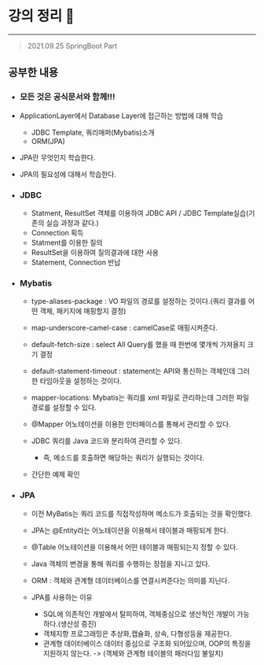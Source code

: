 # 강의 정리 🚀
___

> 2021.09.25 SpringBoot Part

## 공부한 내용

- ### 모든 것은 공식문서와 함께!!! ###
- ApplicationLayer에서 Database Layer에 접근하는 방법에 대해 학습
    - JDBC Template, 쿼리매퍼(Mybatis)소개
    - ORM(JPA)
- JPA란 무엇인지 학습한다.
- JPA의 필요성에 대해서 학습한다.

- ### JDBC ###
    - Statment, ResultSet 객체를 이용하여 JDBC API / JDBC Template실습(기존의 실습 과정과 같다.)
    - Connection 획득
    - Statment를 이용한 질의
    - ResultSet을 이용하여 질의결과에 대한 사용
    - Statement, Connection 반납


- ### Mybatis ###
    - type-aliases-package : VO 파일의 경로를 설정하는 것이다.(쿼리 결과를 어떤 객체, 패키지에 매핑할지 결정)
    - map-underscore-camel-case : camelCase로 매핑시켜준다.
    - default-fetch-size : select All Query를 했을 때 한번에 몇개씩 가져올지 크기 결정
    - default-statement-timeout : statement는 API와 통신하는 객체인데 그러한 타임아웃을 설정하는 것이다.
    - mapper-locations: Mybatis는 쿼리를 xml 파일로 관리하는데 그러한 파일 경로를 설정할 수 있다.

    - @Mapper 어노테이션을 이용한 인터페이스를 통해서 관리할 수 있다.
    - JDBC 쿼리를 Java 코드와 분리하여 관리할 수 있다.
        - 즉, 메소드를 호출하면 해당하는 쿼리가 실행되는 것이다.

    - 간단한 예제 확인
- ### JPA ###
    - 이전 MyBatis는 쿼리 코드를 직접작성하며 메소드가 호출되는 것을 확인했다.
    - JPA는 @Entity라는 어노테이션을 이용해서 테이블과 매핑되게 한다.
    - @Table 어노테이션을 이용해서 어떤 테이블과 매핑되는지 정할 수 있다.
    - Java 객체의 변경을 통해 쿼리를 수행하는 장점을 지니고 있다.
    - ORM : 객체와 관계형 데이터베이스를 연결시켜준다는 의미를 지닌다.

    - JPA를 사용하는 이유
        - SQL에 의존적인 개발에서 탈피하여, 객체중심으로 생산적인 개발이 가능하다.(생산성 증진)
        - 객체지향 프로그래밍은 추상화,캡슐화, 상속, 다형성등을 제공한다.
        - 관계형 데이터베이스 데이터 중심으로 구조화 되어있으며, OOP의 특징을 지원하지 않는다. -> (객체와 관계형 테이블의 패러다임 불일치)